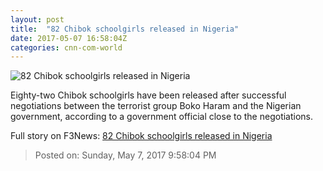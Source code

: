 ```yaml
---
layout: post
title:  "82 Chibok schoolgirls released in Nigeria"
date: 2017-05-07 16:58:04Z
categories: cnn-com-world
---
```


![82 Chibok schoolgirls released in Nigeria](http://i2.cdn.cnn.com/cnnnext/dam/assets/160414131617-daughters-of-chibok-boko-haram-jsten-orig-00012511-super-tease.jpg)

Eighty-two Chibok schoolgirls have been released after successful negotiations between the terrorist group Boko Haram and the Nigerian government, according to a government official close to the negotiations.


Full story on F3News: [82 Chibok schoolgirls released in Nigeria](http://www.f3nws.com/n/JnheEH)

> Posted on: Sunday, May 7, 2017 9:58:04 PM
